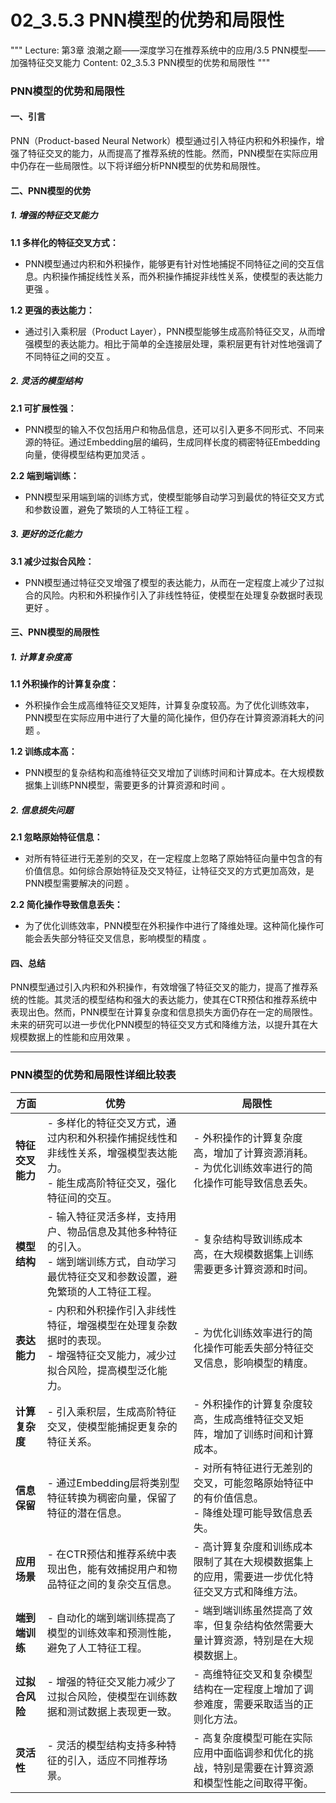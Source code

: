 # 02_3.5.3 PNN模型的优势和局限性

"""
Lecture: 第3章 浪潮之巅——深度学习在推荐系统中的应用/3.5 PNN模型——加强特征交叉能力
Content: 02_3.5.3 PNN模型的优势和局限性
"""

### PNN模型的优势和局限性

#### 一、引言

PNN（Product-based Neural Network）模型通过引入特征内积和外积操作，增强了特征交叉的能力，从而提高了推荐系统的性能。然而，PNN模型在实际应用中仍存在一些局限性。以下将详细分析PNN模型的优势和局限性。

#### 二、PNN模型的优势

##### 1. 增强的特征交叉能力

**1.1 多样化的特征交叉方式：**
- PNN模型通过内积和外积操作，能够更有针对性地捕捉不同特征之间的交互信息。内积操作捕捉线性关系，而外积操作捕捉非线性关系，使模型的表达能力更强 。

**1.2 更强的表达能力：**
- 通过引入乘积层（Product Layer），PNN模型能够生成高阶特征交叉，从而增强模型的表达能力。相比于简单的全连接层处理，乘积层更有针对性地强调了不同特征之间的交互 。

##### 2. 灵活的模型结构

**2.1 可扩展性强：**
- PNN模型的输入不仅包括用户和物品信息，还可以引入更多不同形式、不同来源的特征。通过Embedding层的编码，生成同样长度的稠密特征Embedding向量，使得模型结构更加灵活 。

**2.2 端到端训练：**
- PNN模型采用端到端的训练方式，使模型能够自动学习到最优的特征交叉方式和参数设置，避免了繁琐的人工特征工程 。

##### 3. 更好的泛化能力

**3.1 减少过拟合风险：**
- PNN模型通过特征交叉增强了模型的表达能力，从而在一定程度上减少了过拟合的风险。内积和外积操作引入了非线性特征，使模型在处理复杂数据时表现更好 。

#### 三、PNN模型的局限性

##### 1. 计算复杂度高

**1.1 外积操作的计算复杂度：**
- 外积操作会生成高维特征交叉矩阵，计算复杂度较高。为了优化训练效率，PNN模型在实际应用中进行了大量的简化操作，但仍存在计算资源消耗大的问题 。

**1.2 训练成本高：**
- PNN模型的复杂结构和高维特征交叉增加了训练时间和计算成本。在大规模数据集上训练PNN模型，需要更多的计算资源和时间 。

##### 2. 信息损失问题

**2.1 忽略原始特征信息：**
- 对所有特征进行无差别的交叉，在一定程度上忽略了原始特征向量中包含的有价值信息。如何综合原始特征及交叉特征，让特征交叉的方式更加高效，是PNN模型需要解决的问题 。

**2.2 简化操作导致信息丢失：**
- 为了优化训练效率，PNN模型在外积操作中进行了降维处理。这种简化操作可能会丢失部分特征交叉信息，影响模型的精度 。

#### 四、总结

PNN模型通过引入内积和外积操作，有效增强了特征交叉的能力，提高了推荐系统的性能。其灵活的模型结构和强大的表达能力，使其在CTR预估和推荐系统中表现出色。然而，PNN模型在计算复杂度和信息损失方面仍存在一定的局限性。未来的研究可以进一步优化PNN模型的特征交叉方式和降维方法，以提升其在大规模数据上的性能和应用效果    。

---

### PNN模型的优势和局限性详细比较表

| **方面**               | **优势**                                                                                     | **局限性**                                                                                   |
|------------------------|----------------------------------------------------------------------------------------------|---------------------------------------------------------------------------------------------|
| **特征交叉能力**       | - 多样化的特征交叉方式，通过内积和外积操作捕捉线性和非线性关系，增强模型表达能力。<br>- 能生成高阶特征交叉，强化特征间的交互。 | - 外积操作的计算复杂度高，增加了计算资源消耗。<br>- 为优化训练效率进行的简化操作可能导致信息丢失。               |
| **模型结构**           | - 输入特征灵活多样，支持用户、物品信息及其他多种特征的引入。<br>- 端到端训练方式，自动学习最优特征交叉和参数设置，避免繁琐的人工特征工程。 | - 复杂结构导致训练成本高，在大规模数据集上训练需要更多计算资源和时间。                                          |
| **表达能力**           | - 内积和外积操作引入非线性特征，增强模型在处理复杂数据时的表现。<br>- 增强特征交叉能力，减少过拟合风险，提高模型泛化能力。 | - 为优化训练效率进行的简化操作可能丢失部分特征交叉信息，影响模型的精度。                                                  |
| **计算复杂度**         | - 引入乘积层，生成高阶特征交叉，使模型能捕捉更复杂的特征关系。                             | - 外积操作的计算复杂度较高，生成高维特征交叉矩阵，增加了训练时间和计算成本。                                                 |
| **信息保留**           | - 通过Embedding层将类别型特征转换为稠密向量，保留了特征的潜在信息。                        | - 对所有特征进行无差别的交叉，可能忽略原始特征中的有价值信息。<br>- 降维处理可能导致信息丢失。                               |
| **应用场景**           | - 在CTR预估和推荐系统中表现出色，能有效捕捉用户和物品特征之间的复杂交互信息。               | - 高计算复杂度和训练成本限制了其在大规模数据集上的应用，需要进一步优化特征交叉方式和降维方法。                              |
| **端到端训练**         | - 自动化的端到端训练提高了模型的训练效率和预测性能，避免了人工特征工程。                     | - 端到端训练虽然提高了效率，但复杂结构依然需要大量计算资源，特别是在大规模数据上。                                         |
| **过拟合风险**         | - 增强的特征交叉能力减少了过拟合风险，使模型在训练数据和测试数据上表现更一致。              | - 高维特征交叉和复杂模型结构在一定程度上增加了调参难度，需要采取适当的正则化方法。                                          |
| **灵活性**             | - 灵活的模型结构支持多种特征的引入，适应不同推荐场景。                                       | - 高复杂度模型可能在实际应用中面临调参和优化的挑战，特别是需要在计算资源和模型性能之间取得平衡。                            |

